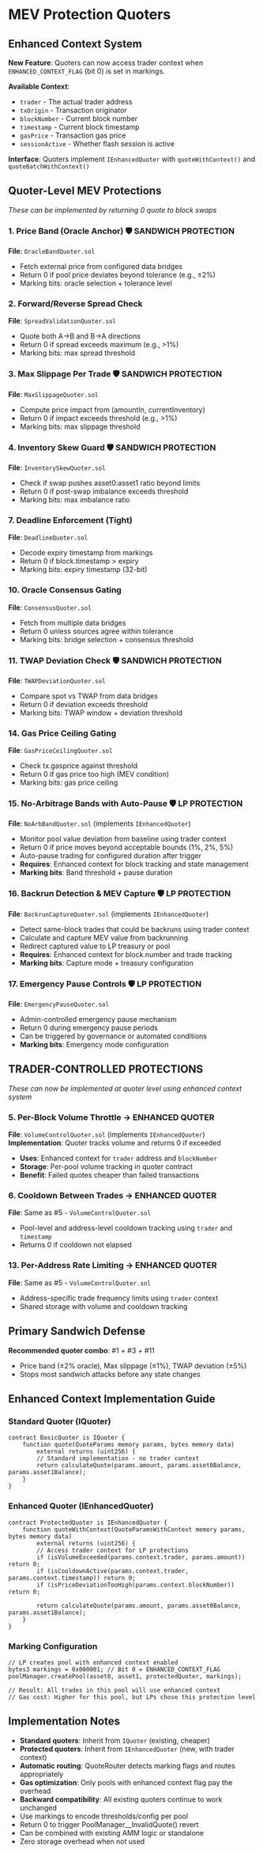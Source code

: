 # MEV Protection Quoters

## Enhanced Context System
**New Feature**: Quoters can now access trader context when `ENHANCED_CONTEXT_FLAG` (bit 0) is set in markings.

**Available Context**:
- `trader` - The actual trader address
- `txOrigin` - Transaction originator
- `blockNumber` - Current block number  
- `timestamp` - Current block timestamp
- `gasPrice` - Transaction gas price
- `sessionActive` - Whether flash session is active

**Interface**: Quoters implement `IEnhancedQuoter` with `quoteWithContext()` and `quoteBatchWithContext()`

## Quoter-Level MEV Protections
*These can be implemented by returning 0 quote to block swaps*

### 1. Price Band (Oracle Anchor) 🛡️ SANDWICH PROTECTION
**File**: `OracleBandQuoter.sol`
- Fetch external price from configured data bridges
- Return 0 if pool price deviates beyond tolerance (e.g., ±2%)
- Marking bits: oracle selection + tolerance level

### 2. Forward/Reverse Spread Check  
**File**: `SpreadValidationQuoter.sol`
- Quote both A→B and B→A directions
- Return 0 if spread exceeds maximum (e.g., >1%)
- Marking bits: max spread threshold

### 3. Max Slippage Per Trade 🛡️ SANDWICH PROTECTION
**File**: `MaxSlippageQuoter.sol`
- Compute price impact from (amountIn, currentInventory)
- Return 0 if impact exceeds threshold (e.g., >1%)
- Marking bits: max slippage threshold

### 4. Inventory Skew Guard 🛡️ SANDWICH PROTECTION
**File**: `InventorySkewQuoter.sol`
- Check if swap pushes asset0:asset1 ratio beyond limits
- Return 0 if post-swap imbalance exceeds threshold
- Marking bits: max imbalance ratio

### 7. Deadline Enforcement (Tight)
**File**: `DeadlineQuoter.sol`  
- Decode expiry timestamp from markings
- Return 0 if block.timestamp > expiry
- Marking bits: expiry timestamp (32-bit)

### 10. Oracle Consensus Gating
**File**: `ConsensusQuoter.sol`
- Fetch from multiple data bridges
- Return 0 unless sources agree within tolerance
- Marking bits: bridge selection + consensus threshold

### 11. TWAP Deviation Check 🛡️ SANDWICH PROTECTION
**File**: `TWAPDeviationQuoter.sol`
- Compare spot vs TWAP from data bridges
- Return 0 if deviation exceeds threshold
- Marking bits: TWAP window + deviation threshold

### 14. Gas Price Ceiling Gating
**File**: `GasPriceCeilingQuoter.sol`
- Check tx.gasprice against threshold
- Return 0 if gas price too high (MEV condition)
- Marking bits: gas price ceiling

### 15. No-Arbitrage Bands with Auto-Pause 🛡️ LP PROTECTION
**File**: `NoArbBandQuoter.sol` (implements `IEnhancedQuoter`)
- Monitor pool value deviation from baseline using trader context
- Return 0 if price moves beyond acceptable bounds (1%, 2%, 5%)
- Auto-pause trading for configured duration after trigger
- **Requires**: Enhanced context for block tracking and state management
- **Marking bits**: Band threshold + pause duration

### 16. Backrun Detection & MEV Capture 🛡️ LP PROTECTION  
**File**: `BackrunCaptureQuoter.sol` (implements `IEnhancedQuoter`)
- Detect same-block trades that could be backruns using trader context
- Calculate and capture MEV value from backrunning
- Redirect captured value to LP treasury or pool
- **Requires**: Enhanced context for block.number and trade tracking
- **Marking bits**: Capture mode + treasury configuration

### 17. Emergency Pause Controls 🛡️ LP PROTECTION
**File**: `EmergencyPauseQuoter.sol`
- Admin-controlled emergency pause mechanism
- Return 0 during emergency pause periods
- Can be triggered by governance or automated conditions
- **Marking bits**: Emergency mode configuration

## TRADER-CONTROLLED PROTECTIONS
*These can now be implemented at quoter level using enhanced context system*

### 5. Per-Block Volume Throttle → **ENHANCED QUOTER** 
**File**: `VolumeControlQuoter.sol` (implements `IEnhancedQuoter`)
**Implementation**: Quoter tracks volume and returns 0 if exceeded
- **Uses**: Enhanced context for `trader` address and `blockNumber`
- **Storage**: Per-pool volume tracking in quoter contract
- **Benefit**: Failed quotes cheaper than failed transactions

### 6. Cooldown Between Trades → **ENHANCED QUOTER**
**File**: Same as #5 - `VolumeControlQuoter.sol`
- Pool-level and address-level cooldown tracking using `trader` and `timestamp`
- Returns 0 if cooldown not elapsed

### 13. Per-Address Rate Limiting → **ENHANCED QUOTER**
**File**: Same as #5 - `VolumeControlQuoter.sol`
- Address-specific trade frequency limits using `trader` context
- Shared storage with volume and cooldown tracking

## Primary Sandwich Defense
**Recommended quoter combo**: #1 + #3 + #11
- Price band (±2% oracle), Max slippage (≤1%), TWAP deviation (±5%)
- Stops most sandwich attacks before any state changes

## Enhanced Context Implementation Guide

### **Standard Quoter (IQuoter)**
```solidity
contract BasicQuoter is IQuoter {
    function quote(QuoteParams memory params, bytes memory data) 
        external returns (uint256) {
        // Standard implementation - no trader context
        return calculateQuote(params.amount, params.asset0Balance, params.asset1Balance);
    }
}
```

### **Enhanced Quoter (IEnhancedQuoter)**  
```solidity
contract ProtectedQuoter is IEnhancedQuoter {
    function quoteWithContext(QuoteParamsWithContext memory params, bytes memory data)
        external returns (uint256) {
        // Access trader context for LP protections
        if (isVolumeExceeded(params.context.trader, params.amount)) return 0;
        if (isCooldownActive(params.context.trader, params.context.timestamp)) return 0;
        if (isPriceDeviationTooHigh(params.context.blockNumber)) return 0;
        
        return calculateQuote(params.amount, params.asset0Balance, params.asset1Balance);
    }
}
```

### **Marking Configuration**
```solidity
// LP creates pool with enhanced context enabled
bytes3 markings = 0x000001; // Bit 0 = ENHANCED_CONTEXT_FLAG
poolManager.createPool(asset0, asset1, protectedQuoter, markings);

// Result: All trades in this pool will use enhanced context
// Gas cost: Higher for this pool, but LPs chose this protection level
```

## Implementation Notes
- **Standard quoters**: Inherit from `IQuoter` (existing, cheaper)
- **Protected quoters**: Inherit from `IEnhancedQuoter` (new, with trader context)
- **Automatic routing**: QuoteRouter detects marking flags and routes appropriately
- **Gas optimization**: Only pools with enhanced context flag pay the overhead
- **Backward compatibility**: All existing quoters continue to work unchanged
- Use markings to encode thresholds/config per pool
- Return 0 to trigger PoolManager__InvalidQuote() revert
- Can be combined with existing AMM logic or standalone
- Zero storage overhead when not used
